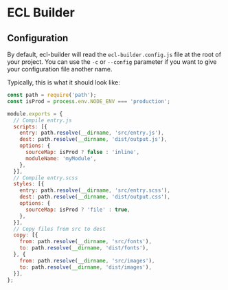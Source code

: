 # ECL Builder

## Configuration

By default, ecl-builder will read the `ecl-builder.config.js` file at the root 
of your project. You can use the `-c` or `--config` parameter if you want to 
give your configuration file another name. 

Typically, this is what it should look like: 

```js
const path = require('path');
const isProd = process.env.NODE_ENV === 'production';

module.exports = {
  // Compile entry.js
  scripts: [{
    entry: path.resolve(__dirname, 'src/entry.js'),
    dest: path.resolve(__dirname, 'dist/output.js'),
    options: {
      sourceMap: isProd ? false : 'inline',
      moduleName: 'myModule',
    },
  }],
  // Compile entry.scss 
  styles: [{
    entry: path.resolve(__dirname, 'src/entry.scss'),
    dest: path.resolve(__dirname, 'dist/output.css'),
    options: {
      sourceMap: isProd ? 'file' : true,
    },
  }],
  // Copy files from src to dest
  copy: [{
    from: path.resolve(__dirname, 'src/fonts'),
    to: path.resolve(__dirname, 'dist/fonts'),
  }, {
    from: path.resolve(__dirname, 'src/images'),
    to: path.resolve(__dirname, 'dist/images'),
  }],
};
```
